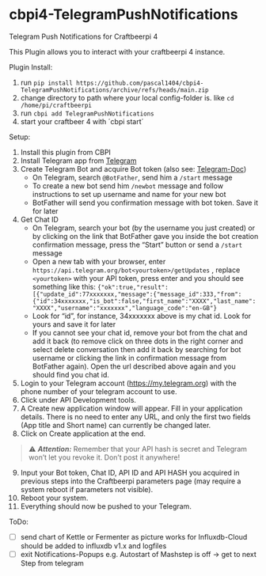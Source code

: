# cbpi4-TelegramPushNotifications
Telegram Push Notifications for Craftbeerpi 4

This Plugin allows you to interact with your craftbeerpi 4 instance.

Plugin Install:
1. run `pip install https://github.com/pascal1404/cbpi4-TelegramPushNotifications/archive/refs/heads/main.zip`
2. change directory to path where your local config-folder is. like `cd /home/pi/craftbeerpi`
3. run `cbpi add TelegramPushNotifications`
4. start your craftbeer 4 with ´cbpi start´

Setup:
1. Install this plugin from CBPI
2. Install Telegram app from [Telegram](https://telegram.org/)
3. Create Telegram Bot and acquire Bot token (also see: [Telegram-Doc](https://core.telegram.org/bots#6-botfather))
    * On Telegram, search `@BotFather`, send him a `/start` message
    * To create a new bot send him `/newbot` message and follow instructions to set up username and name for your new bot
    * BotFather will send you confirmation message with bot token. Save it for later
4. Get Chat ID
    * On Telegram, search your bot (by the username you just created) or by clicking on the link that BotFather gave you inside the bot creation confirmation message, press the “Start” button or send a `/start` message
    * Open a new tab with your browser, enter `https://api.telegram.org/bot<yourtoken>/getUpdates` , replace `<yourtoken>` with your API token, press enter and you should see something like this:
    ```{"ok":true,"result":[{"update_id":77xxxxxxx,"message":{"message_id":333,"from":{"id":34xxxxxxx,"is_bot":false,"first_name":"XXXX","last_name":"XXXX","username":"xxxxxxx","language_code":"en-GB"}```
    * Look for “id”, for instance, 34xxxxxxx above is my chat id. Look for yours and save it for later
    * If you cannot see your chat id, remove your bot from the chat and add it back (to remove click on three dots in the right corner and select delete conversation then add it back by searching for bot username or clicking the link in confirmation message from BotFather again). Open the url described above again and you should find you chat id.
5. Login to your Telegram account (https://my.telegram.org) with the phone number of your telegram account to use.
6. Click under API Development tools.
7. A Create new application window will appear. Fill in your application details. There is no need to enter any URL, and only the first two fields (App title and Short name) can currently be changed later.
8. Click on Create application at the end. 
> :warning: **_Attention:_** Remember that your API hash is secret and Telegram won’t let you revoke it. Don’t post it anywhere!

9. Input your Bot token, Chat ID, API ID and API HASH you acquired in previous steps into the Craftbeerpi parameters page (may require a system reboot if parameters not visible).
10. Reboot your system.
11. Everything should now be pushed to your Telegram.

ToDo:
- [ ] send chart of Kettle or Fermenter as picture works for Influxdb-Cloud should be added to influxdb v1.x and logfiles
- [ ] exit Notifications-Popups e.g. Autostart of Mashstep is off -> get to next Step from telegram